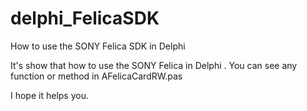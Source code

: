 # delphi_FelicaSDK
How to use the SONY Felica SDK in Delphi

It's show that how to use the SONY Felica in Delphi .
You can see any function or method in AFelicaCardRW.pas

I hope it helps you.
